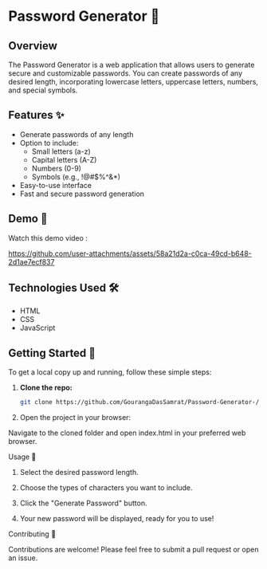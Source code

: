 # Password Generator 🔐

## Overview
The Password Generator is a web application that allows users to generate secure and customizable passwords. You can create passwords of any desired length, incorporating lowercase letters, uppercase letters, numbers, and special symbols.

## Features ✨
- Generate passwords of any length
- Option to include:
  - Small letters (a-z)
  - Capital letters (A-Z)
  - Numbers (0-9)
  - Symbols (e.g., !@#$%^&*)
- Easy-to-use interface
- Fast and secure password generation

## Demo 🎥
Watch this demo video :

https://github.com/user-attachments/assets/58a21d2a-c0ca-49cd-b648-2d1ae7ecf837



## Technologies Used 🛠️
- HTML
- CSS
- JavaScript

## Getting Started 🚀
To get a local copy up and running, follow these simple steps:

1. **Clone the repo:**
   ```bash
   git clone https://github.com/GourangaDasSamrat/Password-Generator-/

2. Open the project in your browser:

Navigate to the cloned folder and open index.html in your preferred web browser.




Usage 📖

1. Select the desired password length.


2. Choose the types of characters you want to include.


3. Click the "Generate Password" button.


4. Your new password will be displayed, ready for you to use!



Contributing 🤝

Contributions are welcome! Please feel free to submit a pull request or open an issue.

